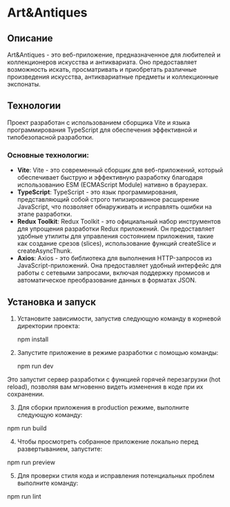 # Art&Antiques

## Описание

Art&Antiques - это веб-приложение, предназначенное для любителей и коллекционеров искусства и антиквариата. Оно предоставляет возможность искать, просматривать и приобретать различные произведения искусства, антиквариатные предметы и коллекционные экспонаты.

## Технологии

Проект разработан с использованием сборщика Vite и языка программирования TypeScript для обеспечения эффективной и типобезопасной разработки.

### Основные технологии:

- **Vite**: Vite - это современный сборщик для веб-приложений, который обеспечивает быструю и эффективную разработку благодаря использованию ESM (ECMAScript Module) нативно в браузерах.
- **TypeScript**: TypeScript - это язык программирования, представляющий собой строго типизированное расширение JavaScript, что позволяет обнаруживать и исправлять ошибки на этапе разработки.
- **Redux Toolkit**: Redux Toolkit - это официальный набор инструментов для упрощения разработки Redux приложений. Он предоставляет удобные утилиты для управления состоянием приложения, такие как создание срезов (slices), использование функций createSlice и createAsyncThunk.
- **Axios**: Axios - это библиотека для выполнения HTTP-запросов из JavaScript-приложений. Она предоставляет удобный интерфейс для работы с сетевыми запросами, включая поддержку промисов и автоматическое преобразование данных в форматах JSON.

## Установка и запуск

1. Установите зависимости, запустив следующую команду в корневой директории проекта:

   npm install

2. Запустите приложение в режиме разработки с помощью команды:

   npm run dev

Это запустит сервер разработки с функцией горячей перезагрузки (hot reload), позволяя вам мгновенно видеть изменения в коде при их сохранении.

3. Для сборки приложения в production режиме, выполните следующую команду:

npm run build

4. Чтобы просмотреть собранное приложение локально перед развертыванием, запустите:

npm run preview

5. Для проверки стиля кода и исправления потенциальных проблем выполните команду:

npm run lint
